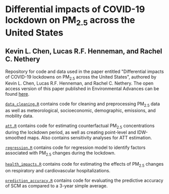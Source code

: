 # Differential impacts of COVID-19 lockdown on PM<sub>2.5</sub> across the United States
## Kevin L. Chen, Lucas R.F. Henneman, and Rachel C. Nethery

Repository for code and data used in the paper entitled "Differential impacts of COVID-19 lockdowns on PM<sub>2.5</sub> across the United States", authored by Kevin L. Chen, Lucas R.F. Henneman, and Rachel C. Nethery. 
The open access version of this paper published in Environmental Advances can be found [here](https://www.sciencedirect.com/science/article/pii/S2666765721000934).

[`data_cleaning.R`](https://github.com/kevinleec/lockdown_impacts_PM2.5/blob/main/data_cleaning.R) contains code for cleaning and preprocessing PM<sub>2.5</sub> data as well as meteorological, socioeconomic, demographic, emissions, and mobility data.

[`att.R`](https://github.com/kevinleec/lockdown_impacts_PM2.5/blob/main/att.R) contains code for estimating counterfactual PM<sub>2.5</sub> concentrations during the lockdown period, as well as creating point-level and IDW-smoothed maps. Also contains sensitivity analyses for ATT estimation.

[`regression.R`](https://github.com/kevinleec/lockdown_impacts_PM2.5/blob/main/regression.R) contains code for regression model to identify factors associated with PM<sub>2.5</sub> changes during the lockdown.

[`health_impacts.R`](https://github.com/kevinleec/lockdown_impacts_PM2.5/blob/main/health_impacts.R) contains code for estimating the effects of PM<sub>2.5</sub> changes on respiratory and cardiovascular hospitalizations.

[`prediction_accuracy.R`](https://github.com/kevinleec/lockdown_impacts_PM2.5/blob/main/prediction_accuracy.R) contains code for evaluating the predictive accuracy of SCM as compared to a 3-year simple average.
